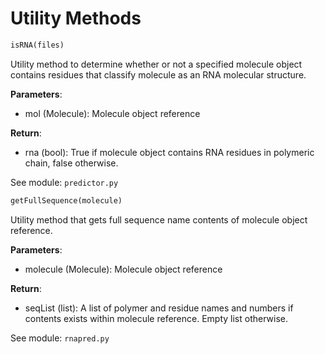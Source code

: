 # Utility Methods

```python 
isRNA(files)
```
Utility method to determine whether or not a specified molecule object contains residues
that classify molecule as an RNA molecular structure.

__Parameters__:

* mol (Molecule): Molecule object reference

__Return__:

* rna (bool): True if molecule object contains RNA residues in polymeric chain, false otherwise. 

See module: `predictor.py`


```python
getFullSequence(molecule)
```
Utility method that gets full sequence name contents of molecule object reference.

__Parameters__:

* molecule (Molecule): Molecule object reference

__Return__:

* seqList (list): A list of polymer and residue names and numbers if contents exists within molecule reference. Empty list otherwise.

See module: `rnapred.py` 
